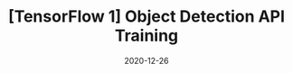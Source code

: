 ---
title: "[TensorFlow 1] Object Detection API Training"
date: 2020-12-26
excerpt: "TF 1 Object Detection API 모델 학습"
categories:
  - TensorFlow
tags:
  - TensorFlow 1
  - Frozen Graph
  - Object Detection
  - Export
  - TF API
  - Training
header:
  teaser: /assets/images/logo/tensorflow-logo.png
  overlay_image: /assets/images/logo/tensorflow-logo-wide.png
  og_image: /assets/images/profile.png
toc: true
toc_sticky: true
toc_label: "On this page"
toc_icon: "smile"
published: false
---